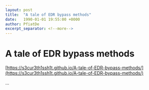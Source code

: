 ```yaml
---
layout: post
title:  "A tale of EDR bypass methods"
date:   1990-01-01 19:55:00 +0000
author: PfiatDe
excerpt_separator: <!--more-->
---
```


# A tale of EDR bypass methods

[https://s3cur3th1ssh1t.github.io/A-tale-of-EDR-bypass-methods/](https://s3cur3th1ssh1t.github.io/A-tale-of-EDR-bypass-methods/)

...
<!--more-->
